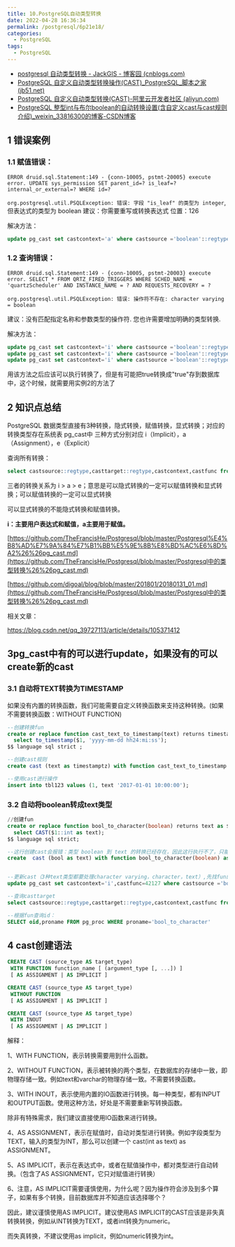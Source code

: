```yaml
---
title: 10.PostgreSQL自动类型转换
date: 2022-04-28 16:36:34
permalink: /postgresql/6p21e18/
categories:
  - PostgreSQL
tags:
  - PostgreSQL
---
```


- [postgresql 自动类型转换 - JackGIS - 博客园 (cnblogs.com)](https://www.cnblogs.com/tiandi/p/14611347.html)
- [PostgreSQL 自定义自动类型转换操作(CAST)_PostgreSQL_脚本之家 (jb51.net)](https://www.jb51.net/article/203366.htm)
- [PostgreSQL 自定义自动类型转换(CAST)-阿里云开发者社区 (aliyun.com)](https://developer.aliyun.com/article/228271)
- [PostgreSQL 整型int与布尔boolean的自动转换设置(含自定义cast与cast规则介绍)_weixin_33816300的博客-CSDN博客](https://blog.csdn.net/weixin_33816300/article/details/90001704)

## 1 错误案例

### 1.1 赋值错误：

`ERROR druid.sql.Statement:149 - {conn-10005, pstmt-20005} execute error. UPDATE sys_permission SET parent_id=? is_leaf=? internal_or_external=? WHERE id=?`

`org.postgresql.util.PSQLException: 错误: 字段 "is_leaf" 的类型为 integer`, 但表达式的类型为 boolean   建议：你需要重写或转换表达式 位置：126

解决方法：

```sql
update pg_cast set castcontext='a' where castsource ='boolean'::regtype and casttarget='integer'::regtype;  
```

### 1.2 查询错误：

`ERROR druid.sql.Statement:149 - {conn-10005, pstmt-20003} execute error. SELECT * FROM QRTZ_FIRED_TRIGGERS WHERE SCHED_NAME = 'quartzScheduler' AND INSTANCE_NAME = ? AND REQUESTS_RECOVERY = ?`

`org.postgresql.util.PSQLException: 错误: 操作符不存在: character varying = boolean`

建议：没有匹配指定名称和参数类型的操作符. 您也许需要增加明确的类型转换.

解决方法：

```sql
update pg_cast set castcontext='i' where castsource ='boolean'::regtype and casttarget='text'::regtype;
update pg_cast set castcontext='i' where castsource ='boolean'::regtype and casttarget='character'::regtype;
update pg_cast set castcontext='i' where castsource ='boolean'::regtype and casttarget='character varying'::regtype;
```

用该方法之后应该可以执行转换了，但是有可能把true转换成"true"存到数据库中，这个时候，就需要用实例2的方法了

## 2 知识点总结

PostgreSQL 数据类型直接有3种转换，隐式转换，赋值转换，显式转换；对应的转换类型存在系统表 pg_cast中
三种方式分别对应 i（Implicit），a（Assignment），e（Explicit）

查询所有转换：

```sql
select castsource::regtype,casttarget::regtype,castcontext,castfunc from pg_cast where castsource='boolean'::regtype;   
```

三者的转换关系为 i > a > e；意思是可以隐式转换的一定可以赋值转换和显式转换；可以赋值转换的一定可以显式转换

可以显式转换的不能隐式转换和赋值转换。

**i：主要用户表达式和赋值，a主要用于赋值。**

[https://github.com/TheFrancisHe/Postgresql/blob/master/Postgresql%E4%B8%AD%E7%9A%84%E7%B1%BB%E5%9E%8B%E8%BD%AC%E6%8D%A2%26%26pg_cast.md](https://github.com/TheFrancisHe/Postgresql/blob/master/Postgresql中的类型转换%26%26pg_cast.md)

[https://github.com/digoal/blog/blob/master/201801/20180131_01.md](https://github.com/TheFrancisHe/Postgresql/blob/master/Postgresql中的类型转换%26%26pg_cast.md)

相关文章：

https://blog.csdn.net/qq_39727113/article/details/105371412

##  3pg_cast中有的可以进行update，如果没有的可以create新的cast

### 3.1 自动将TEXT转换为TIMESTAMP

  如果没有内置的转换函数，我们可能需要自定义转换函数来支持这种转换。(如果不需要转换函数：WITHOUT FUNCTION)

```sql
--创建转换fun
create or replace function cast_text_to_timestamp(text) returns timestamptz as $$  
  select to_timestamp($1, 'yyyy-mm-dd hh24:mi:ss');  
$$ language sql strict ;  

--创建cast规则
create cast (text as timestamptz) with function cast_text_to_timestamp as ASSIGNMENT;

--使用cast进行操作
insert into tbl123 values (1, text '2017-01-01 10:00:00');
```

### 3.2 自动将boolean转成text类型

```sql
//创建fun
create or replace function bool_to_character(boolean) returns text as $$        
  select CAST($1::int as text);
$$ language sql strict;

--这行创建cast会报错：类型 boolean 到 text 的转换已经存在，因此这行执行不了，只能用下面3行代码的方法进行update
create  cast (bool as text) with function bool_to_character(boolean) as implicit; 


--更新cast（3种text类型都要处理character varying，character，text）,先找fun的id，然后再找casttarget
update pg_cast set castcontext='i',castfunc=42127 where castsource ='boolean'::regtype and casttarget='text'::regtype;

--查询casttarget
select castsource::regtype,casttarget::regtype,castcontext,castfunc from pg_cast where castsource='boolean'::regtype;

--根据fun查询id：
SELECT oid,proname FROM pg_proc WHERE proname='bool_to_character'
```

## 4 cast创建语法

```sql
CREATE CAST (source_type AS target_type) 
 WITH FUNCTION function_name [ (argument_type [, ...]) ] 
 [ AS ASSIGNMENT | AS IMPLICIT ] 

CREATE CAST (source_type AS target_type) 
 WITHOUT FUNCTION
 [ AS ASSIGNMENT | AS IMPLICIT ] 

CREATE CAST (source_type AS target_type) 
 WITH INOUT 
 [ AS ASSIGNMENT | AS IMPLICIT ]
```

解释：

1、WITH FUNCTION，表示转换需要用到什么函数。

2、WITHOUT FUNCTION，表示被转换的两个类型，在数据库的存储中一致，即物理存储一致。例如text和varchar的物理存储一致。不需要转换函数。

3、WITH INOUT，表示使用内置的IO函数进行转换。每一种类型，都有INPUT 和OUTPUT函数。使用这种方法，好处是不需要重新写转换函数。

除非有特殊需求，我们建议直接使用IO函数来进行转换。

4、AS ASSIGNMENT，表示在赋值时，自动对类型进行转换。例如字段类型为TEXT，输入的类型为INT，那么可以创建一个 cast(int as text) as ASSIGNMENT。

5、AS IMPLICIT，表示在表达式中，或者在赋值操作中，都对类型进行自动转换。（包含了AS ASSIGNMENT，它只对赋值进行转换）

6、注意，AS IMPLICIT需要谨慎使用，为什么呢？因为操作符会涉及到多个算子，如果有多个转换，目前数据库并不知道应该选择哪个？

因此，建议谨慎使用AS IMPLICIT。建议使用AS IMPLICIT的CAST应该是非失真转换转换，例如从INT转换为TEXT，或者int转换为numeric。

而失真转换，不建议使用as implicit，例如numeric转换为int。